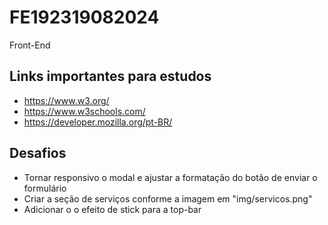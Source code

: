 # FE192319082024

Front-End

## Links importantes para estudos

- https://www.w3.org/
- https://www.w3schools.com/
- https://developer.mozilla.org/pt-BR/

## Desafios

- Tornar responsivo o modal e ajustar a formatação do botão de enviar o formulário
- Criar a seção de serviços conforme a imagem em "img/servicos.png"
- Adicionar o o efeito de stick para a top-bar
